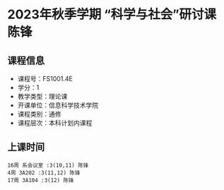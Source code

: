 # 2023年秋季学期 “科学与社会”研讨课 陈锋






## 课程信息

- 课程号：FS1001.4E
- 学分：1
- 教学类型：理论课
- 开课单位：信息科学技术学院
- 课程类别：通修
- 课程层次：本科计划内课程

## 上课时间

```
16周 系会议室 :3(10,11) 陈锋
4周 3A202 :3(11,12) 陈锋
17周 3A104 :3(12) 陈锋
```

